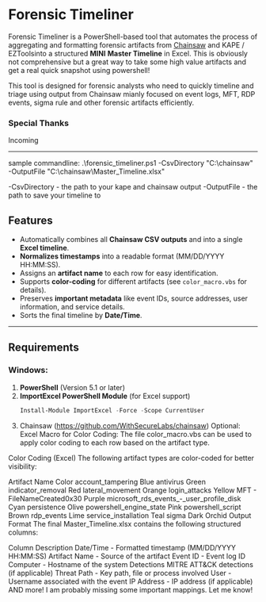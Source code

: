 # Forensic Timeliner

Forensic Timeliner is a PowerShell-based tool that automates the process of aggregating and formatting forensic artifacts from [Chainsaw](https://github.com/WithSecureLabs/chainsaw) and KAPE / EZToolsinto a structured **MINI** **Master Timeline** in Excel. This is obviously not comprehensive but a great way to take some high value artifacts and get a real quick snapshot using powershell!





This tool is designed for forensic analysts who need to quickly timeline and triage using output from Chainsaw mianly focused on event logs, MFT, RDP events, sigma rule and other forensic artifacts efficiently.

### Special Thanks
Incoming

---
sample commandline:
.\forensic_timeliner.ps1 -CsvDirectory "C:\chainsaw" -OutputFile "C:\chainsaw\Master_Timeline.xlsx"

-CsvDirectory  - the path to your kape and chainsaw output
-OutputFile - the path to save your timeline to

## Features
- Automatically combines all **Chainsaw CSV outputs** and into a single **Excel timeline**.
- **Normalizes timestamps** into a readable format (MM/DD/YYYY HH:MM:SS).
- Assigns an **artifact name** to each row for easy identification.
- Supports **color-coding** for different artifacts (see `color_macro.vbs` for details).
- Preserves **important metadata** like event IDs, source addresses, user information, and service details.
- Sorts the final timeline by **Date/Time**.

---


## Requirements
### Windows:
1. **PowerShell** (Version 5.1 or later)
2. **ImportExcel PowerShell Module** (for Excel support)
   ```powershell
   Install-Module ImportExcel -Force -Scope CurrentUser
3. Chainsaw (https://github.com/WithSecureLabs/chainsaw)
Optional:
Excel Macro for Color Coding:
The file color_macro.vbs can be used to apply color coding to each row based on the artifact type.

Color Coding (Excel)
The following artifact types are color-coded for better visibility:

Artifact Name	Color
account_tampering	Blue
antivirus	Green
indicator_removal	Red
lateral_movement	Orange
login_attacks	Yellow
MFT - FileNameCreated0x30	Purple
microsoft_rds_events_-_user_profile_disk	Cyan
persistence	Olive
powershell_engine_state	Pink
powershell_script	Brown
rdp_events	Lime
service_installation	Teal
sigma	Dark Orchid
Output Format
The final Master_Timeline.xlsx contains the following structured columns:

Column	Description
Date/Time	- Formatted timestamp (MM/DD/YYYY HH:MM:SS)
Artifact Name	- Source of the artifact
Event ID	- Event log ID
Computer	- Hostname of the system
Detections	MITRE ATT&CK detections (if applicable)
Threat Path	- Key path, file or process involved
User	- Username associated with the event
IP Address	- IP address (if applicable)
AND more! I am probably missing some important mappings. Let me know!
